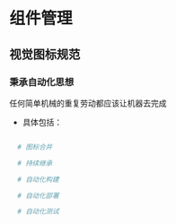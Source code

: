 # 组件管理

## 视觉图标规范

### 秉承自动化思想

任何简单机械的重复劳动都应该让机器去完成

-   具体包括：

```bash

  # 图标合并

  # 持续继承

  # 自动化构建

  # 自动化部署

  # 自动化测试

```
